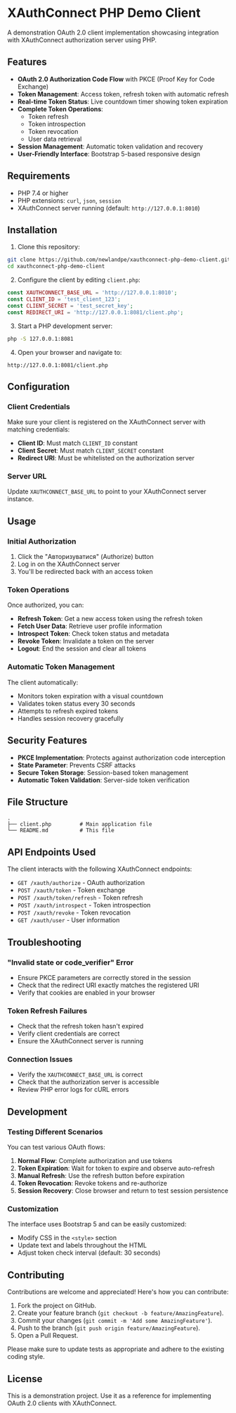 # XAuthConnect PHP Demo Client

A demonstration OAuth 2.0 client implementation showcasing integration with XAuthConnect authorization server using PHP.

## Features

- **OAuth 2.0 Authorization Code Flow** with PKCE (Proof Key for Code Exchange)
- **Token Management**: Access token, refresh token with automatic refresh
- **Real-time Token Status**: Live countdown timer showing token expiration
- **Complete Token Operations**:
  - Token refresh
  - Token introspection
  - Token revocation
  - User data retrieval
- **Session Management**: Automatic token validation and recovery
- **User-Friendly Interface**: Bootstrap 5-based responsive design

## Requirements

- PHP 7.4 or higher
- PHP extensions: `curl`, `json`, `session`
- XAuthConnect server running (default: `http://127.0.0.1:8010`)

## Installation

1. Clone this repository:
```bash
git clone https://github.com/newlandpe/xauthconnect-php-demo-client.git
cd xauthconnect-php-demo-client
```

2. Configure the client by editing `client.php`:
```php
const XAUTHCONNECT_BASE_URL = 'http://127.0.0.1:8010';
const CLIENT_ID = 'test_client_123';
const CLIENT_SECRET = 'test_secret_key';
const REDIRECT_URI = 'http://127.0.0.1:8081/client.php';
```

3. Start a PHP development server:
```bash
php -S 127.0.0.1:8081
```

4. Open your browser and navigate to:
```
http://127.0.0.1:8081/client.php
```

## Configuration

### Client Credentials

Make sure your client is registered on the XAuthConnect server with matching credentials:

- **Client ID**: Must match `CLIENT_ID` constant
- **Client Secret**: Must match `CLIENT_SECRET` constant
- **Redirect URI**: Must be whitelisted on the authorization server

### Server URL

Update `XAUTHCONNECT_BASE_URL` to point to your XAuthConnect server instance.

## Usage

### Initial Authorization

1. Click the "Авторизуватися" (Authorize) button
2. Log in on the XAuthConnect server
3. You'll be redirected back with an access token

### Token Operations

Once authorized, you can:

- **Refresh Token**: Get a new access token using the refresh token
- **Fetch User Data**: Retrieve user profile information
- **Introspect Token**: Check token status and metadata
- **Revoke Token**: Invalidate a token on the server
- **Logout**: End the session and clear all tokens

### Automatic Token Management

The client automatically:
- Monitors token expiration with a visual countdown
- Validates token status every 30 seconds
- Attempts to refresh expired tokens
- Handles session recovery gracefully

## Security Features

- **PKCE Implementation**: Protects against authorization code interception
- **State Parameter**: Prevents CSRF attacks
- **Secure Token Storage**: Session-based token management
- **Automatic Token Validation**: Server-side token verification

## File Structure

```
.
├── client.php         # Main application file
└── README.md          # This file
```

## API Endpoints Used

The client interacts with the following XAuthConnect endpoints:

- `GET /xauth/authorize` - OAuth authorization
- `POST /xauth/token` - Token exchange
- `POST /xauth/token/refresh` - Token refresh
- `POST /xauth/introspect` - Token introspection
- `POST /xauth/revoke` - Token revocation
- `GET /xauth/user` - User information

## Troubleshooting

### "Invalid state or code_verifier" Error

- Ensure PKCE parameters are correctly stored in the session
- Check that the redirect URI exactly matches the registered URI
- Verify that cookies are enabled in your browser

### Token Refresh Failures

- Check that the refresh token hasn't expired
- Verify client credentials are correct
- Ensure the XAuthConnect server is running

### Connection Issues

- Verify the `XAUTHCONNECT_BASE_URL` is correct
- Check that the authorization server is accessible
- Review PHP error logs for cURL errors

## Development

### Testing Different Scenarios

You can test various OAuth flows:

1. **Normal Flow**: Complete authorization and use tokens
2. **Token Expiration**: Wait for token to expire and observe auto-refresh
3. **Manual Refresh**: Use the refresh button before expiration
4. **Token Revocation**: Revoke tokens and re-authorize
5. **Session Recovery**: Close browser and return to test session persistence

### Customization

The interface uses Bootstrap 5 and can be easily customized:

- Modify CSS in the `<style>` section
- Update text and labels throughout the HTML
- Adjust token check interval (default: 30 seconds)

## Contributing

Contributions are welcome and appreciated! Here's how you can contribute:

1. Fork the project on GitHub.
2. Create your feature branch (`git checkout -b feature/AmazingFeature`).
3. Commit your changes (`git commit -m 'Add some AmazingFeature'`).
4. Push to the branch (`git push origin feature/AmazingFeature`).
5. Open a Pull Request.

Please make sure to update tests as appropriate and adhere to the existing coding style.

## License

This is a demonstration project. Use it as a reference for implementing OAuth 2.0 clients with XAuthConnect.
